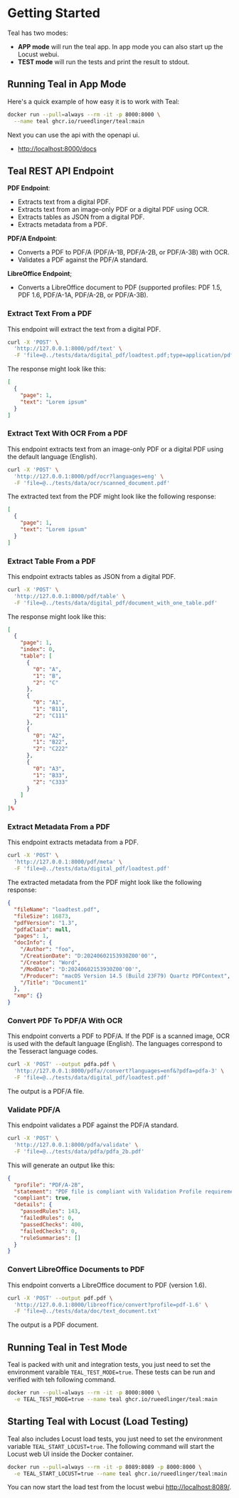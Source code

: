 # Getting Started

Teal has two modes:

- **APP mode** will run the teal app. In app mode you can also start up the Locust webui.
- **TEST mode** will run the tests and print the result to stdout.

## Running Teal in App Mode

Here's a quick example of how easy it is to work with Teal:

```bash
docker run --pull=always --rm -it -p 8000:8000 \
  --name teal ghcr.io/rueedlinger/teal:main
```

Next you can use the api with the openapi ui.

- [http://localhost:8000/docs](http://localhost:8000/docs)

## Teal REST API Endpoint

**PDF Endpoint**:

* Extracts text from a digital PDF.
* Extracts text from an image-only PDF or a digital PDF using OCR.
* Extracts tables as JSON from a digital PDF.
* Extracts metadata from a PDF.

**PDF/A Endpoint**:

* Converts a PDF to PDF/A (PDF/A-1B, PDF/A-2B, or PDF/A-3B) with OCR.
* Validates a PDF against the PDF/A standard.

**LibreOffice Endpoint**;

* Converts a LibreOffice document to PDF (supported profiles: PDF 1.5, PDF 1.6,
  PDF/A-1A, PDF/A-2B, or PDF/A-3B).

### Extract Text From a PDF

This endpoint will extract the text from a digital PDF.

```bash
curl -X 'POST' \
  'http://127.0.0.1:8000/pdf/text' \
  -F 'file=@../tests/data/digital_pdf/loadtest.pdf;type=application/pdf'
```

The response might look like this:

```json
[
  {
    "page": 1,
    "text": "Lorem ipsum"
  }
]
```

### Extract Text With OCR From a PDF

This endpoint extracts text from an image-only PDF or a digital PDF using the default language (English).

```bash
curl -X 'POST' \
  'http://127.0.0.1:8000/pdf/ocr?languages=eng' \
  -F 'file=@../tests/data/ocr/scanned_document.pdf'
```

The extracted text from the PDF might look like the following response:

```json
[
  {
    "page": 1,
    "text": "Lorem ipsum"
  }
] 
```

### Extract Table From a PDF

This endpoint extracts tables as JSON from a digital PDF.

```bash
curl -X 'POST' \
  'http://127.0.0.1:8000/pdf/table' \
  -F 'file=@../tests/data/digital_pdf/document_with_one_table.pdf'
```

The response might look like this:

```json
[
  {
    "page": 1,
    "index": 0,
    "table": [
      {
        "0": "A",
        "1": "B",
        "2": "C"
      },
      {
        "0": "A1",
        "1": "B11",
        "2": "C111"
      },
      {
        "0": "A2",
        "1": "B22",
        "2": "C222"
      },
      {
        "0": "A3",
        "1": "B33",
        "2": "C333"
      }
    ]
  }
]%
```

### Extract Metadata From a PDF

This endpoint extracts metadata from a PDF.

```bash
curl -X 'POST' \
  'http://127.0.0.1:8000/pdf/meta' \
  -F 'file=@../tests/data/digital_pdf/loadtest.pdf'
```

The extracted metadata from the PDF might look like the following response:

```json
{
  "fileName": "loadtest.pdf",
  "fileSize": 16873,
  "pdfVersion": "1.3",
  "pdfaClaim": null,
  "pages": 1,
  "docInfo": {
    "/Author": "foo",
    "/CreationDate": "D:20240602153930Z00'00'",
    "/Creator": "Word",
    "/ModDate": "D:20240602153930Z00'00'",
    "/Producer": "macOS Version 14.5 (Build 23F79) Quartz PDFContext",
    "/Title": "Document1"
  },
  "xmp": {}
}
```

### Convert PDF To PDF/A With OCR

This endpoint converts a PDF to PDF/A. If the PDF is a scanned image, OCR is used with the default language (English).
The languages correspond to the Tesseract language codes.

```bash
curl -X 'POST' --output pdfa.pdf \
  'http://127.0.0.1:8000/pdfa//convert?languages=enf&?pdfa=pdfa-3' \
  -F 'file=@../tests/data/digital_pdf/loadtest.pdf'
```

The output is a PDF/A file.

### Validate PDF/A

This endpoint validates a PDF against the PDF/A standard.

```bash
curl -X 'POST' \
  'http://127.0.0.1:8000/pdfa/validate' \
  -F 'file=@../tests/data/pdfa/pdfa_2b.pdf'
```

This will generate an output like this:

```json
{
  "profile": "PDF/A-2B",
  "statement": "PDF file is compliant with Validation Profile requirements.",
  "compliant": true,
  "details": {
    "passedRules": 143,
    "failedRules": 0,
    "passedChecks": 400,
    "failedChecks": 0,
    "ruleSummaries": []
  }
}
```

### Convert LibreOffice Documents to PDF

This endpoint converts a LibreOffice document to PDF (version 1.6).

```bash
curl -X 'POST' --output pdf.pdf \
  'http://127.0.0.1:8000/libreoffice/convert?profile=pdf-1.6' \
  -F 'file=@../tests/data/doc/text_document.txt'
```

The output is a PDF document.

## Running Teal in Test Mode

Teal is packed with unit and integration tests, you just need to set the environment varaible `TEAL_TEST_MODE=true`.
These tests can be run and verified with teh following command.

```bash
docker run --pull=always --rm -it -p 8000:8000 \
  -e TEAL_TEST_MODE=true --name teal ghcr.io/rueedlinger/teal:main
```

## Starting Teal with Locust (Load Testing)

Teal also includes Locust load tests, you just need to set the environment variable `TEAL_START_LOCUST=true`.
The following command will start the Locust web UI inside the Docker container.

```bash
docker run --pull=always --rm -it -p 8089:8089 -p 8000:8000 \
  -e TEAL_START_LOCUST=true --name teal ghcr.io/rueedlinger/teal:main
```

You can now start the load test from the locust webui [http://localhost:8089/](http://localhost:8089/).

